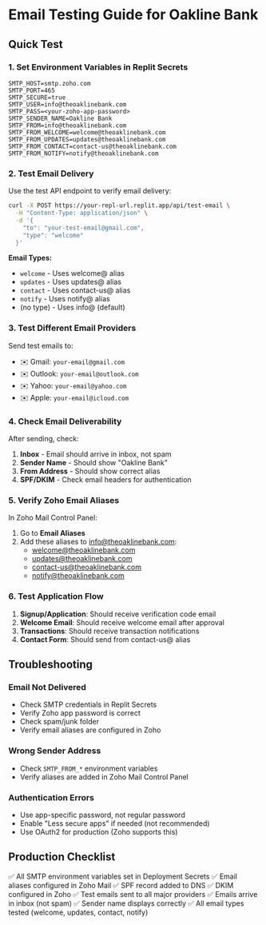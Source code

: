 
# Email Testing Guide for Oakline Bank

## Quick Test

### 1. Set Environment Variables in Replit Secrets

```
SMTP_HOST=smtp.zoho.com
SMTP_PORT=465
SMTP_SECURE=true
SMTP_USER=info@theoaklinebank.com
SMTP_PASS=<your-zoho-app-password>
SMTP_SENDER_NAME=Oakline Bank
SMTP_FROM=info@theoaklinebank.com
SMTP_FROM_WELCOME=welcome@theoaklinebank.com
SMTP_FROM_UPDATES=updates@theoaklinebank.com
SMTP_FROM_CONTACT=contact-us@theoaklinebank.com
SMTP_FROM_NOTIFY=notify@theoaklinebank.com
```

### 2. Test Email Delivery

Use the test API endpoint to verify email delivery:

```bash
curl -X POST https://your-repl-url.replit.app/api/test-email \
  -H "Content-Type: application/json" \
  -d '{
    "to": "your-test-email@gmail.com",
    "type": "welcome"
  }'
```

**Email Types:**
- `welcome` - Uses welcome@ alias
- `updates` - Uses updates@ alias
- `contact` - Uses contact-us@ alias
- `notify` - Uses notify@ alias
- (no type) - Uses info@ (default)

### 3. Test Different Email Providers

Send test emails to:
- ✉️ Gmail: `your-email@gmail.com`
- ✉️ Outlook: `your-email@outlook.com`
- ✉️ Yahoo: `your-email@yahoo.com`
- ✉️ Apple: `your-email@icloud.com`

### 4. Check Email Deliverability

After sending, check:
1. **Inbox** - Email should arrive in inbox, not spam
2. **Sender Name** - Should show "Oakline Bank"
3. **From Address** - Should show correct alias
4. **SPF/DKIM** - Check email headers for authentication

### 5. Verify Zoho Email Aliases

In Zoho Mail Control Panel:
1. Go to **Email Aliases**
2. Add these aliases to info@theoaklinebank.com:
   - welcome@theoaklinebank.com
   - updates@theoaklinebank.com
   - contact-us@theoaklinebank.com
   - notify@theoaklinebank.com

### 6. Test Application Flow

1. **Signup/Application**: Should receive verification code email
2. **Welcome Email**: Should receive welcome email after approval
3. **Transactions**: Should receive transaction notifications
4. **Contact Form**: Should send from contact-us@ alias

## Troubleshooting

### Email Not Delivered
- Check SMTP credentials in Replit Secrets
- Verify Zoho app password is correct
- Check spam/junk folder
- Verify email aliases are configured in Zoho

### Wrong Sender Address
- Check `SMTP_FROM_*` environment variables
- Verify aliases are added in Zoho Mail Control Panel

### Authentication Errors
- Use app-specific password, not regular password
- Enable "Less secure apps" if needed (not recommended)
- Use OAuth2 for production (Zoho supports this)

## Production Checklist

✅ All SMTP environment variables set in Deployment Secrets
✅ Email aliases configured in Zoho Mail
✅ SPF record added to DNS
✅ DKIM configured in Zoho
✅ Test emails sent to all major providers
✅ Emails arrive in inbox (not spam)
✅ Sender name displays correctly
✅ All email types tested (welcome, updates, contact, notify)
